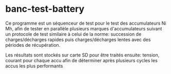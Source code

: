 # banc-test-battery

Ce programme est un séquenceur de test pour le test des accumulateurs Ni Mh, afin de tester en parallèle plusieurs marques d'accumulateurs
suivant un protocole de test similaire à celui de la norme: succession de charges/décharges rapides puis charges/décharges lentes avec des 
périodes de récupération.

Les résultats sont stockés sur carte SD pour être traités ensuite: tension, courant pour chaque accu afin de déterminer après plusieurs cycles
les accus les plus performants
